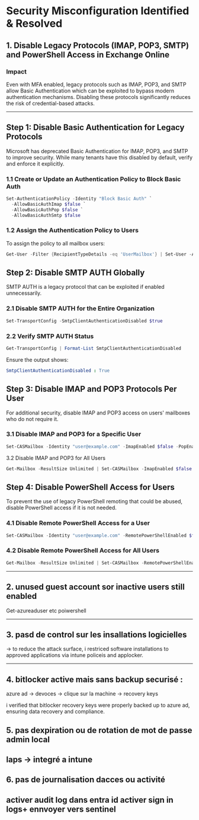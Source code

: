 # Security Misconfiguration Identified & Resolved

## 1. Disable Legacy Protocols (IMAP, POP3, SMTP) and PowerShell Access in Exchange Online

### Impact
Even with MFA enabled, legacy protocols such as IMAP, POP3, and SMTP allow Basic Authentication which can be exploited to bypass modern authentication mechanisms. Disabling these protocols significantly reduces the risk of credential-based attacks.

---

## Step 1: Disable Basic Authentication for Legacy Protocols

Microsoft has deprecated Basic Authentication for IMAP, POP3, and SMTP to improve security. While many tenants have this disabled by default, verify and enforce it explicitly.

### 1.1 Create or Update an Authentication Policy to Block Basic Auth

```powershell
Set-AuthenticationPolicy -Identity "Block Basic Auth" `
  -AllowBasicAuthImap $false `
  -AllowBasicAuthPop $false `
  -AllowBasicAuthSmtp $false
```
### 1.2 Assign the Authentication Policy to Users
To assign the policy to all mailbox users:
```powershell
Get-User -Filter {RecipientTypeDetails -eq 'UserMailbox'} | Set-User -AuthenticationPolicy "Block Basic Auth"
```

## Step 2: Disable SMTP AUTH Globally
SMTP AUTH is a legacy protocol that can be exploited if enabled unnecessarily.

### 2.1 Disable SMTP AUTH for the Entire Organization
```powershell
Set-TransportConfig -SmtpClientAuthenticationDisabled $true
```
### 2.2 Verify SMTP AUTH Status
```powershell
Get-TransportConfig | Format-List SmtpClientAuthenticationDisabled
```
Ensure the output shows:
```yaml
SmtpClientAuthenticationDisabled : True
```
## Step 3: Disable IMAP and POP3 Protocols Per User
For additional security, disable IMAP and POP3 access on users' mailboxes who do not require it.

### 3.1 Disable IMAP and POP3 for a Specific User

```powershell
Set-CASMailbox -Identity "user@example.com" -ImapEnabled $false -PopEnabled $false
```

3.2 Disable IMAP and POP3 for All Users

```powershell
Get-Mailbox -ResultSize Unlimited | Set-CASMailbox -ImapEnabled $false -PopEnabled $false
```

## Step 4: Disable PowerShell Access for Users
To prevent the use of legacy PowerShell remoting that could be abused, disable PowerShell access if it is not needed.

### 4.1 Disable Remote PowerShell Access for a User
```powershell
Set-CASMailbox -Identity "user@example.com" -RemotePowerShellEnabled $false
```

### 4.2 Disable Remote PowerShell Access for All Users
```powershell
Get-Mailbox -ResultSize Unlimited | Set-CASMailbox -RemotePowerShellEnabled $false
```











---

## 2. unused guest account sor inactive users still enabled 

Get-azureaduser etc poiwershell

---

## 3. pasd de control sur les insallations logicielles

-> to reduce the attack surface, i restriced software installations to approved applications via intune policeis and applocker.

----

## 4. bitlocker active mais sans backup securisé :

   azure ad -> devoces -> clique sur la machine -> recovery keys

   i verified that bitlocker recovery keys were properly backed up to azure ad, ensuring data recovery and compliance.

## 5. pas dexpiration ou de rotation de mot de passe admin local

   laps -> integré a intune
---

## 6. pas de journalisation dacces ou activité

   activer audit log dans entra id
   activer sign in logs+ ennvoyer vers sentinel
---
